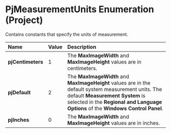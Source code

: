 
# PjMeasurementUnits Enumeration (Project)

Contains constants that specify the units of measurement.



|**Name**|**Value**|**Description**|
|:-----|:-----|:-----|
| **pjCentimeters**|1|The  **MaxImageWidth** and **MaxImageHeight** values are in centimeters.|
| **pjDefault**|2|The  **MaxImageWidth** and **MaxImageHeight** values are in the default system measurement units. The default **Measurement System** is selected in the **Regional and Language Options** of the **Windows Control Panel**.|
| **pjInches**|0|The  **MaxImageWidth** and **MaxImageHeight** values are in inches.|
